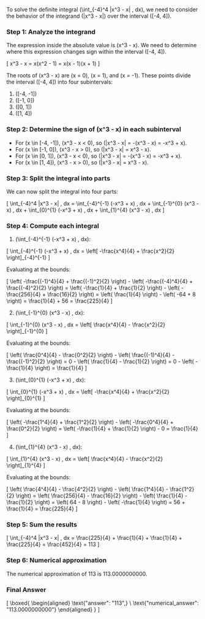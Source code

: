 To solve the definite integral \(\int_{-4}^4 |x^3 - x| \, dx\), we need to consider the behavior of the integrand \(|x^3 - x|\) over the interval \([-4, 4]\).

### Step 1: Analyze the integrand

The expression inside the absolute value is \(x^3 - x\). We need to determine where this expression changes sign within the interval \([-4, 4]\).

\[ x^3 - x = x(x^2 - 1) = x(x - 1)(x + 1) \]

The roots of \(x^3 - x\) are \(x = 0\), \(x = 1\), and \(x = -1\). These points divide the interval \([-4, 4]\) into four subintervals:
1. \([-4, -1]\)
2. \([-1, 0]\)
3. \([0, 1]\)
4. \([1, 4]\)

### Step 2: Determine the sign of \(x^3 - x\) in each subinterval

- For \(x \in [-4, -1]\), \(x^3 - x < 0\), so \(|x^3 - x| = -(x^3 - x) = -x^3 + x\).
- For \(x \in [-1, 0]\), \(x^3 - x > 0\), so \(|x^3 - x| = x^3 - x\).
- For \(x \in [0, 1]\), \(x^3 - x < 0\), so \(|x^3 - x| = -(x^3 - x) = -x^3 + x\).
- For \(x \in [1, 4]\), \(x^3 - x > 0\), so \(|x^3 - x| = x^3 - x\).

### Step 3: Split the integral into parts

We can now split the integral into four parts:

\[
\int_{-4}^4 |x^3 - x| \, dx = \int_{-4}^{-1} (-x^3 + x) \, dx + \int_{-1}^{0} (x^3 - x) \, dx + \int_{0}^{1} (-x^3 + x) \, dx + \int_{1}^{4} (x^3 - x) \, dx
\]

### Step 4: Compute each integral

1. \(\int_{-4}^{-1} (-x^3 + x) \, dx\):

\[
\int_{-4}^{-1} (-x^3 + x) \, dx = \left[ -\frac{x^4}{4} + \frac{x^2}{2} \right]_{-4}^{-1}
\]

Evaluating at the bounds:

\[
\left( -\frac{(-1)^4}{4} + \frac{(-1)^2}{2} \right) - \left( -\frac{(-4)^4}{4} + \frac{(-4)^2}{2} \right) = \left( -\frac{1}{4} + \frac{1}{2} \right) - \left( -\frac{256}{4} + \frac{16}{2} \right) = \left( \frac{1}{4} \right) - \left( -64 + 8 \right) = \frac{1}{4} + 56 = \frac{225}{4}
\]

2. \(\int_{-1}^{0} (x^3 - x) \, dx\):

\[
\int_{-1}^{0} (x^3 - x) \, dx = \left[ \frac{x^4}{4} - \frac{x^2}{2} \right]_{-1}^{0}
\]

Evaluating at the bounds:

\[
\left( \frac{0^4}{4} - \frac{0^2}{2} \right) - \left( \frac{(-1)^4}{4} - \frac{(-1)^2}{2} \right) = 0 - \left( \frac{1}{4} - \frac{1}{2} \right) = 0 - \left( -\frac{1}{4} \right) = \frac{1}{4}
\]

3. \(\int_{0}^{1} (-x^3 + x) \, dx\):

\[
\int_{0}^{1} (-x^3 + x) \, dx = \left[ -\frac{x^4}{4} + \frac{x^2}{2} \right]_{0}^{1}
\]

Evaluating at the bounds:

\[
\left( -\frac{1^4}{4} + \frac{1^2}{2} \right) - \left( -\frac{0^4}{4} + \frac{0^2}{2} \right) = \left( -\frac{1}{4} + \frac{1}{2} \right) - 0 = \frac{1}{4}
\]

4. \(\int_{1}^{4} (x^3 - x) \, dx\):

\[
\int_{1}^{4} (x^3 - x) \, dx = \left[ \frac{x^4}{4} - \frac{x^2}{2} \right]_{1}^{4}
\]

Evaluating at the bounds:

\[
\left( \frac{4^4}{4} - \frac{4^2}{2} \right) - \left( \frac{1^4}{4} - \frac{1^2}{2} \right) = \left( \frac{256}{4} - \frac{16}{2} \right) - \left( \frac{1}{4} - \frac{1}{2} \right) = \left( 64 - 8 \right) - \left( -\frac{1}{4} \right) = 56 + \frac{1}{4} = \frac{225}{4}
\]

### Step 5: Sum the results

\[
\int_{-4}^4 |x^3 - x| \, dx = \frac{225}{4} + \frac{1}{4} + \frac{1}{4} + \frac{225}{4} = \frac{452}{4} = 113
\]

### Step 6: Numerical approximation

The numerical approximation of 113 is 113.0000000000.

### Final Answer

\[
\boxed{
\begin{aligned}
\text{"answer": "113",} \\
\text{"numerical_answer": "113.0000000000"}
\end{aligned}
}
\]